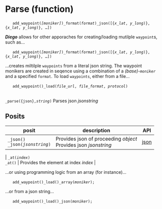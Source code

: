 # Parse (function)

&nbsp;&nbsp;&nbsp;&nbsp;&nbsp;&nbsp;`add_waypoint(`*`[moniker]`*`)_format(`*`format`*`)_json([{`*`x_lat`*`, `*`y_long`*`)}, {`*`x_lat`*`, `*`y_long`*`)}, …])`

***Diego*** allows for other apporaches for creating/loading mutilple `waypoint`s, such as…

&nbsp;&nbsp;&nbsp;&nbsp;&nbsp;&nbsp;`add_waypoint(`*`[moniker]`*`)_format(`*`format`*`)_json([{`*`x_lat`*`, `*`y_long`*`)}, {`*`x_lat`*`, `*`y_long`*`)}, …])`

…creates miltilple `waypoints` from a literal json string.  The waypoint monikers are created in seqence using a combination of a _(base)-_*`moniker`* and a specified `format`.  To load `waypoints`, either from a file…

&nbsp;&nbsp;&nbsp;&nbsp;&nbsp;&nbsp;`add_waypoint()_load(`*`file_url`*`, `*`file_format`*`, `*`protocol`*`)`

<br>`_parse({json},`*`string`*`)` Parses json *jsonstring*
 
## Posits

| posit | description | API |
| --- | -------- | --- |
| <a name="json"></a> `_json()`<br>`_json(`*`jsonstring`*`)` | Provides json of proceeding *object*<br>Provides json *jsonstring* | [json](../../abstract/funct/json.md) |

| <a name="at"></a> `_at(`*`index`*`)`<br>`_at()` | Provides the element at index *index* |


…or using programming logic from an array (for instance)…

&nbsp;&nbsp;&nbsp;&nbsp;&nbsp;&nbsp;`add_waypoint()_load()_array(`*`moniker`*`);`

…or from a json string…

&nbsp;&nbsp;&nbsp;&nbsp;&nbsp;&nbsp;`add_waypoint()_load()_json(`*`moniker`*`);`